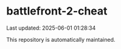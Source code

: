 # battlefront-2-cheat

Last updated: 2025-06-01 01:28:34

This repository is automatically maintained.

